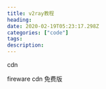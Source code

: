 ```yaml
---
title: v2ray教程
heading: 
date: 2020-02-19T05:23:17.298Z
categories: ["code"]
tags: 
description: 
---
```


cdn

fireware cdn 免费版



